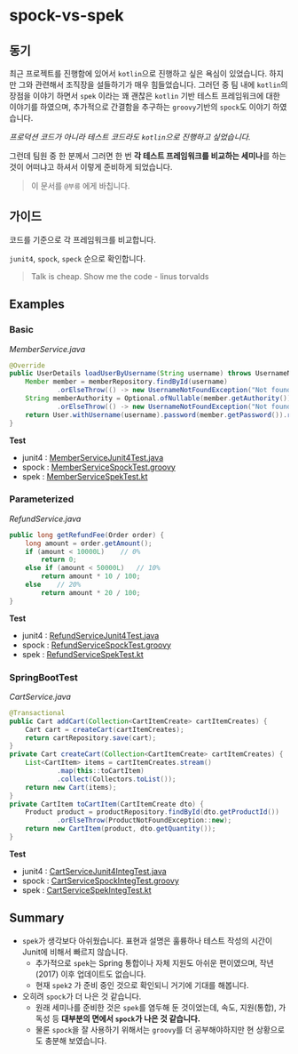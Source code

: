 # spock-vs-spek

## 동기

최근 프로젝트를 진행함에 있어서 `kotlin`으로 진행하고 싶은 욕심이 있었습니다. 하지만 그와 관련해서 조직장을 설들하기가 매우 힘들었습니다.
그러던 중 팀 내에 `kotlin`의 장점을 이야기 하면서 `spek` 이라는 꽤 괜찮은 `kotlin` 기반 테스트 프레임워크에 대한 이야기를 하였으며, 
추가적으로 간결함을 추구하는 `groovy`기반의 `spock`도 이야기 하였습니다.

*프로덕션 코드가 아니라 테스트 코드라도 `kotlin`으로 진행하고 싶었습니다.*

그런데 팀원 중 한 분께서 그러면 한 번 **각 테스트 프레임워크를 비교하는 세미나**를 하는 것이 어떠냐고 하셔서 이렇게 준비하게 되었습니다.

> 이 문서를 `@부릉` 에게 바칩니다.

## 가이드

코드를 기준으로 각 프레임워크를 비교합니다.

`junit4`, `spock`, `speck` 순으로 확인합니다.

> Talk is cheap. Show me the code - linus torvalds

## Examples

### Basic

*MemberService.java*

```java
@Override
public UserDetails loadUserByUsername(String username) throws UsernameNotFoundException {
    Member member = memberRepository.findById(username)
            .orElseThrow(() -> new UsernameNotFoundException("Not found member : " + username));
    String memberAuthority = Optional.ofNullable(member.getAuthority())
            .orElseThrow(() -> new UsernameNotFoundException("Not found authority : " + member));
    return User.withUsername(username).password(member.getPassword()).roles(memberAuthority).build();
}
```

**Test**
* junit4 : [MemberServiceJunit4Test.java](src/test/java/io/redutan/spockspek/member/MemberServiceJunit4Test.java)
* spock : [MemberServiceSpockTest.groovy](src/test/java/io/redutan/spockspek/member/MemberServiceSpockTest.groovy)
* spek : [MemberServiceSpekTest.kt](src/test/java/io/redutan/spockspek/member/MemberServiceSpekTest.kt)

### Parameterized

*RefundService.java*

```java
public long getRefundFee(Order order) {
    long amount = order.getAmount();
    if (amount < 10000L)    // 0%
        return 0;
    else if (amount < 50000L)   // 10%
        return amount * 10 / 100;
    else    // 20%
        return amount * 20 / 100;
}
```

**Test**
* junit4 : [RefundServiceJunit4Test.java](src/test/java/io/redutan/spockspek/refund/RefundServiceJunit4Test.java)
* spock : [RefundServiceSpockTest.groovy](src/test/java/io/redutan/spockspek/refund/RefundServiceSpockTest.groovy)
* spek : [RefundServiceSpekTest.kt](src/test/java/io/redutan/spockspek/refund/RefundServiceSpekTest.kt)

### SpringBootTest

*CartService.java*

```java
@Transactional
public Cart addCart(Collection<CartItemCreate> cartItemCreates) {
    Cart cart = createCart(cartItemCreates);
    return cartRepository.save(cart);
}
private Cart createCart(Collection<CartItemCreate> cartItemCreates) {
    List<CartItem> items = cartItemCreates.stream()
            .map(this::toCartItem)
            .collect(Collectors.toList());
    return new Cart(items);
}
private CartItem toCartItem(CartItemCreate dto) {
    Product product = productRepository.findById(dto.getProductId())
            .orElseThrow(ProductNotFoundException::new);
    return new CartItem(product, dto.getQuantity());
}
```

**Test**
* junit4 : [CartServiceJunit4IntegTest.java](src/test/java/io/redutan/spockspek/shop/application/CartServiceJunit4IntegTest.java)
* spock : [CartServiceSpockIntegTest.groovy](src/test/java/io/redutan/spockspek/shop/application/CartServiceSpockIntegTest.groovy)
* spek : [CartServiceSpekIntegTest.kt](src/test/java/io/redutan/spockspek/shop/application/CartServiceSpekIntegTest.kt)

## Summary

* `spek`가 생각보다 아쉬웠습니다. 표현과 설명은 훌륭하나 테스트 작성의 시간이 Junit에 비해서 빠르지 않습니다.
    * 추가적으로 `spek`는 Spring 통합이나 자체 지원도 아쉬운 편이였으며, 작년(2017) 이후 업데이트도 없습니다.
    * 현재 `spek2` 가 준비 중인 것으로 확인되니 거기에 기대를 해봅니다. 
* 오히려 `spock`가 더 나은 것 같습니다.
    * 원래 세미나를 준비한 것은 `spek`를 염두해 둔 것이었는데, 속도, 지원(통합), 가독성 등 **대부분의 면에서 `spock`가 나은 것 같습니다.**
    * 물론 `spock`을 잘 사용하기 위해서는 `groovy`를 더 공부해야하지만 현 상황으로도 충분해 보였습니다.